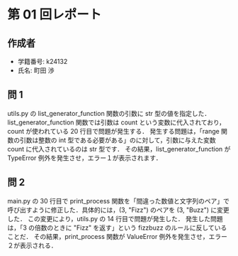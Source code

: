 # 第 01 回レポート

## 作成者

- 学籍番号: k24132
- 氏名: 町田 渉

## 問 1

utils.py の list_generator_function 関数の引数に str 型の値を指定した．
list_generator_function 関数では引数は count という変数に代入されており，count が使われている 20 行目で問題が発生する．
発生する問題は，「range 関数の引数は整数の int 型である必要がある」のに対して，引数に与えた変数 count に代入されているのは str 型です．
その結果，list_generator_function が TypeError 例外を発生させ，エラー１が表示されます．

## 問 2

<!-- 上記の問 1 の回答を参考にどのような引数が渡され，それらの引数がどのように処理され，エラーが表示されるかを手順を追って説明する． -->

main.py の 30 行目で print_process 関数を「間違った数値と文字列のペア」で呼び出すように修正した．具体的には，(3, "Fizz") のペアを (3, "Buzz") に変更した．
この変更により，utils.py の 14 行目で問題が発生した．
発生した問題は，「3 の倍数のときに "Fizz" を返す」という fizzbuzz のルールに反していることだ．
その結果，print_process 関数が ValueError 例外を発生させ，エラー２が表示される．

